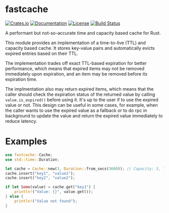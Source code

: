 # fastcache

[![Crates.io](https://img.shields.io/crates/v/fastcache)](https://crates.io/crates/fastcache)
[![Documentation](https://docs.rs/fastcache/badge.svg)](https://docs.rs/fastcache)
[![License](https://img.shields.io/crates/l/fastcache)](#license)
[![Build Status][actions-badge]][actions-url]

[actions-badge]: https://github.com/PureWhiteWu/fastcache/actions/workflows/rust.yaml/badge.svg
[actions-url]: https://github.com/PureWhiteWu/fastcache/actions

A performant but not-so-accurate time and capacity based cache for Rust.

This module provides an implementation of a time-to-live (TTL) and capacity based cache.
It stores key-value pairs and automatically evicts expired entries based on their TTL.

The implementation trades off exact TTL-based expiration for better performance,
which means that expired items may not be removed immediately upon expiration, and an
item may be removed before its expiration time.

The implmentation also may return expired items, which means that the caller should
check the expiration status of the returned value by calling `value.is_expired()`
before using it. It's up to the user if to use the expired value or not. This design
can be useful in some cases, for example, when the caller wants to use the expired
value as a fallback or to do rpc in background to update the value and return the
expired value immediately to reduce latency.

# Examples

```rust
use fastcache::Cache;
use std::time::Duration;

let cache = Cache::new(3, Duration::from_secs(3600)); // Capacity: 3, TTL: 1 hour
cache.insert("key1", "value1");
cache.insert("key2", "value2");

if let Some(value) = cache.get("key1") {
    println!("Value: {}", value.get());
} else {
    println!("Value not found");
}
```
